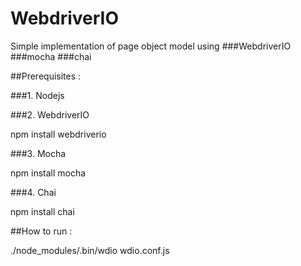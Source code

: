 # WebdriverIO
Simple implementation of page object model using 
###WebdriverIO 
###mocha
###chai

##Prerequisites :

###1. Nodejs

###2. WebdriverIO 
          
   npm install webdriverio

###3. Mocha
   
   npm install mocha

###4. Chai

   npm install chai

##How to run :
 
   ./node_modules/.bin/wdio wdio.conf.js
